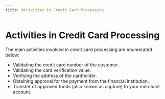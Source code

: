 ```yaml
---
title: Activities in Credit Card Processing
---
```


# Activities in Credit Card Processing


The main activities involved in credit card processing are enumerated  below:

- Validating  the credit card number of the customer.
- Validating  the card verification value.
- Verifying the  address of the cardholder.
- Obtaining approval  for the payment from the financial institution.
- Transfer of  approved funds (also known as capture) to your merchant account.

